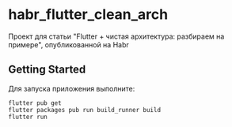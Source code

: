 # habr_flutter_clean_arch

Проект для статьи "Flutter + чистая архитектура: разбираем на примере", опубликованной на Habr

## Getting Started

Для запуска приложения выполните:

    flutter pub get
    flutter packages pub run build_runner build
    flutter run
